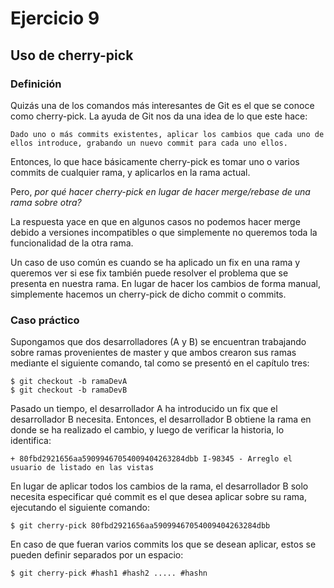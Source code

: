 # Ejercicio 9

## Uso de cherry-pick

### Definición

Quizás una de los comandos más interesantes de Git es el que se conoce como cherry-pick. La ayuda de Git nos da una idea de lo que este hace:

`Dado uno o más commits existentes, aplicar los cambios que cada uno de ellos introduce, grabando un nuevo commit para cada uno ellos.`

Entonces, lo que hace básicamente cherry-pick es tomar uno o varios commits de cualquier rama, y aplicarlos en la rama actual.

Pero, *por qué hacer cherry-pick en lugar de hacer merge/rebase de una rama sobre otra?*

La respuesta yace en que en algunos casos no podemos hacer merge debido a versiones incompatibles o que simplemente no queremos toda la funcionalidad de la otra rama.

Un caso de uso común es cuando se ha aplicado un fix en una rama y queremos ver si ese fix también puede resolver el problema que se presenta en nuestra rama. En lugar de hacer los cambios de forma manual, simplemente hacemos un cherry-pick de dicho commit o commits.

### Caso práctico

Supongamos que dos desarrolladores (A y B) se encuentran trabajando sobre ramas provenientes de master y que ambos crearon sus ramas mediante el siguiente comando, tal como se presentó en el capítulo tres:

```
$ git checkout -b ramaDevA
$ git checkout -b ramaDevB
```

Pasado un tiempo, el desarrollador A ha introducido un fix que el desarrollador B necesita. Entonces, el desarrollador B obtiene la rama en donde se ha realizado el cambio, y luego de verificar la historia, lo identifica:

```
+ 80fbd2921656aa59099467054009404263284dbb I-98345 - Arreglo el usuario de listado en las vistas
```

En lugar de aplicar todos los cambios de la rama, el desarrollador B solo necesita especificar qué commit es el que desea aplicar sobre su rama, ejecutando el siguiente comando:

```
$ git cherry-pick 80fbd2921656aa59099467054009404263284dbb
```

En caso de que fueran varios commits los que se desean aplicar, estos se pueden definir separados por un espacio:

```
$ git cherry-pick #hash1 #hash2 ..... #hashn
```
